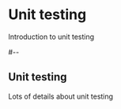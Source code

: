 <!-- .slide: class="card card-front testing" -->
# Unit testing

Introduction to unit testing

#--

<!-- .slide: class="card card-back testing" -->
## Unit testing

Lots of details about unit testing
